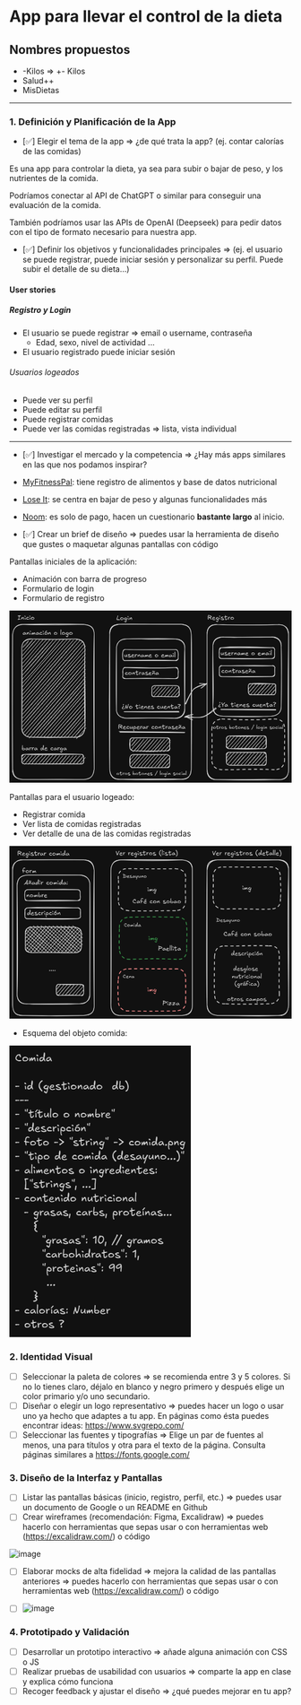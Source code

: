 # App para llevar el control de la dieta

## Nombres propuestos

- -Kilos => +- Kilos
- Salud++
- MisDietas

---

### 1. Definición y Planificación de la App

- [✅] Elegir el tema de la app => ¿de qué trata la app? (ej. contar calorías de las comidas)

Es una app para controlar la dieta, ya sea para subir o bajar de peso, y los nutrientes de la comida.

Podríamos conectar al API de ChatGPT o similar para conseguir una evaluación de la comida.

También podríamos usar las APIs de OpenAI (Deepseek) para pedir datos con el tipo de formato necesario para nuestra app.

- [✅] Definir los objetivos y funcionalidades principales => (ej. el usuario se puede registrar, puede iniciar sesión y personalizar su perfil. Puede subir el detalle de su dieta...)

#### User stories

##### Registro y Login

- El usuario se puede registrar => email o username, contraseña
    - Edad, sexo, nivel de actividad ...
- El usuario registrado puede iniciar sesión

###### Usuarios logeados

- Puede ver su perfil
- Puede editar su perfil
- Puede registrar comidas
- Puede ver las comidas registradas => lista, vista individual

---

- [✅] Investigar el mercado y la competencia => ¿Hay más apps similares en las que nos podamos inspirar?

- [MyFitnessPal](https://www.myfitnesspal.com/es): tiene registro de alimentos y base de datos nutricional
- [Lose It](https://www.loseit.com/): se centra en bajar de peso y algunas funcionalidades más
- [Noom](https://www.noom.com/): es solo de pago, hacen un cuestionario **bastante largo** al inicio.

- [✅] Crear un brief de diseño => puedes usar la herramienta de diseño que gustes o maquetar algunas pantallas con código

Pantallas iniciales de la aplicación:

- Animación con barra de progreso
- Formulario de login
- Formulario de registro

![Pantallas iniciales App](./pantallas_iniciales_app.png)

Pantallas para el usuario logeado:

- Registrar comida
- Ver lista de comidas registradas
- Ver detalle de una de las comidas registradas

![Pantallas App](./pantallas_app.png)

- Esquema del objeto comida:

![Pantallas iniciales App](./objeto_comida.png)

### 2. Identidad Visual

- [ ] Seleccionar la paleta de colores => se recomienda entre 3 y 5 colores. Si no lo tienes claro, déjalo en blanco y negro primero y después elige un color primario y/o uno secundario.
- [ ] Diseñar o elegir un logo representativo => puedes hacer un logo o usar uno ya hecho que adaptes a tu app. En páginas como ésta puedes encontrar ideas: https://www.svgrepo.com/
- [ ] Seleccionar las fuentes y tipografías => Elige un par de fuentes al menos, una para títulos y otra para el texto de la página. Consulta páginas similares a https://fonts.google.com/

### 3. Diseño de la Interfaz y Pantallas

- [ ] Listar las pantallas básicas (inicio, registro, perfil, etc.) => puedes usar un documento de Google o un README en Github
- [ ] Crear wireframes (recomendación: Figma, Excalidraw) => puedes hacerlo con herramientas que sepas usar o con herramientas web (https://excalidraw.com/) o código

![image](https://github.com/user-attachments/assets/800c7ae9-9d64-44dd-84f9-a856c8b47cfd)


- [ ] Elaborar mocks de alta fidelidad => mejora la calidad de las pantallas anteriores => puedes hacerlo con herramientas que sepas usar o con herramientas web (https://excalidraw.com/) o código

- [ ] ![image](https://github.com/user-attachments/assets/89a13c96-ad98-40a2-81ff-27596aab5b5b)


### 4. Prototipado y Validación

- [ ] Desarrollar un prototipo interactivo => añade alguna animación con CSS o JS
- [ ] Realizar pruebas de usabilidad con usuarios => comparte la app en clase y explica cómo funciona
- [ ] Recoger feedback y ajustar el diseño => ¿qué puedes mejorar en tu app?
